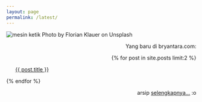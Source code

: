 ```yaml
---
layout: page
permalink: /latest/
---
```

![mesin ketik Photo by Florian Klauer on Unsplash](https://raw.githubusercontent.com/bryantara/bryantara.github.io/b1765855563fb2e9effcedbea5a6d37d067c99d2/images/ketik.png)
<p style="text-align:right">
Yang baru di bryantara.com:</p>
<div class="entry">
<p style="text-align:right">
  {% for post in site.posts limit:2 %}
      <ul class="b"><a href="{{ site.baseurl }}{{ post.url }}">{{ post.title }}</a></ul>
  {% endfor %}
</p>
</div>
<p style="text-align:right">arsip <a href="https://bryantara.com/artikel">selengkapnya...</a> :o</p>
